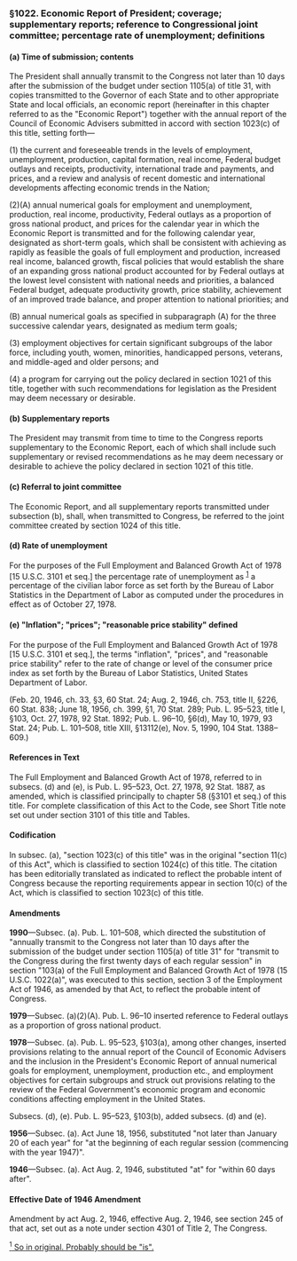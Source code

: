 ### §1022. Economic Report of President; coverage; supplementary reports; reference to Congressional joint committee; percentage rate of unemployment; definitions ###

#### (a) Time of submission; contents ####

The President shall annually transmit to the Congress not later than 10 days after the submission of the budget under section 1105(a) of title 31, with copies transmitted to the Governor of each State and to other appropriate State and local officials, an economic report (hereinafter in this chapter referred to as the "Economic Report") together with the annual report of the Council of Economic Advisers submitted in accord with section 1023(c) of this title, setting forth—

(1) the current and foreseeable trends in the levels of employment, unemployment, production, capital formation, real income, Federal budget outlays and receipts, productivity, international trade and payments, and prices, and a review and analysis of recent domestic and international developments affecting economic trends in the Nation;

(2)(A) annual numerical goals for employment and unemployment, production, real income, productivity, Federal outlays as a proportion of gross national product, and prices for the calendar year in which the Economic Report is transmitted and for the following calendar year, designated as short-term goals, which shall be consistent with achieving as rapidly as feasible the goals of full employment and production, increased real income, balanced growth, fiscal policies that would establish the share of an expanding gross national product accounted for by Federal outlays at the lowest level consistent with national needs and priorities, a balanced Federal budget, adequate productivity growth, price stability, achievement of an improved trade balance, and proper attention to national priorities; and

(B) annual numerical goals as specified in subparagraph (A) for the three successive calendar years, designated as medium term goals;

(3) employment objectives for certain significant subgroups of the labor force, including youth, women, minorities, handicapped persons, veterans, and middle-aged and older persons; and

(4) a program for carrying out the policy declared in section 1021 of this title, together with such recommendations for legislation as the President may deem necessary or desirable.

#### (b) Supplementary reports ####

The President may transmit from time to time to the Congress reports supplementary to the Economic Report, each of which shall include such supplementary or revised recommendations as he may deem necessary or desirable to achieve the policy declared in section 1021 of this title.

#### (c) Referral to joint committee ####

The Economic Report, and all supplementary reports transmitted under subsection (b), shall, when transmitted to Congress, be referred to the joint committee created by section 1024 of this title.

#### (d) Rate of unemployment ####

For the purposes of the Full Employment and Balanced Growth Act of 1978 [15 U.S.C. 3101 et seq.] the percentage rate of unemployment as <sup><a href="#1022_1_target" name="1022_1">1</a></sup> a percentage of the civilian labor force as set forth by the Bureau of Labor Statistics in the Department of Labor as computed under the procedures in effect as of October 27, 1978.

#### (e) "Inflation"; "prices"; "reasonable price stability" defined ####

For the purpose of the Full Employment and Balanced Growth Act of 1978 [15 U.S.C. 3101 et seq.], the terms "inflation", "prices", and "reasonable price stability" refer to the rate of change or level of the consumer price index as set forth by the Bureau of Labor Statistics, United States Department of Labor.

(Feb. 20, 1946, ch. 33, §3, 60 Stat. 24; Aug. 2, 1946, ch. 753, title II, §226, 60 Stat. 838; June 18, 1956, ch. 399, §1, 70 Stat. 289; Pub. L. 95–523, title I, §103, Oct. 27, 1978, 92 Stat. 1892; Pub. L. 96–10, §6(d), May 10, 1979, 93 Stat. 24; Pub. L. 101–508, title XIII, §13112(e), Nov. 5, 1990, 104 Stat. 1388–609.)

#### References in Text ####

The Full Employment and Balanced Growth Act of 1978, referred to in subsecs. (d) and (e), is Pub. L. 95–523, Oct. 27, 1978, 92 Stat. 1887, as amended, which is classified principally to chapter 58 (§3101 et seq.) of this title. For complete classification of this Act to the Code, see Short Title note set out under section 3101 of this title and Tables.

#### Codification ####

In subsec. (a), "section 1023(c) of this title" was in the original "section 11(c) of this Act", which is classified to section 1024(c) of this title. The citation has been editorially translated as indicated to reflect the probable intent of Congress because the reporting requirements appear in section 10(c) of the Act, which is classified to section 1023(c) of this title.

#### Amendments ####

**1990**—Subsec. (a). Pub. L. 101–508, which directed the substitution of "annually transmit to the Congress not later than 10 days after the submission of the budget under section 1105(a) of title 31" for "transmit to the Congress during the first twenty days of each regular session" in section "103(a) of the Full Employment and Balanced Growth Act of 1978 (15 U.S.C. 1022(a)", was executed to this section, section 3 of the Employment Act of 1946, as amended by that Act, to reflect the probable intent of Congress.

**1979**—Subsec. (a)(2)(A). Pub. L. 96–10 inserted reference to Federal outlays as a proportion of gross national product.

**1978**—Subsec. (a). Pub. L. 95–523, §103(a), among other changes, inserted provisions relating to the annual report of the Council of Economic Advisers and the inclusion in the President's Economic Report of annual numerical goals for employment, unemployment, production etc., and employment objectives for certain subgroups and struck out provisions relating to the review of the Federal Government's economic program and economic conditions affecting employment in the United States.

Subsecs. (d), (e). Pub. L. 95–523, §103(b), added subsecs. (d) and (e).

**1956**—Subsec. (a). Act June 18, 1956, substituted "not later than January 20 of each year" for "at the beginning of each regular session (commencing with the year 1947)".

**1946**—Subsec. (a). Act Aug. 2, 1946, substituted "at" for "within 60 days after".

#### Effective Date of 1946 Amendment ####

Amendment by act Aug. 2, 1946, effective Aug. 2, 1946, see section 245 of that act, set out as a note under section 4301 of Title 2, The Congress.

[<sup>1</sup> So in original. Probably should be "is".](#1022_1)